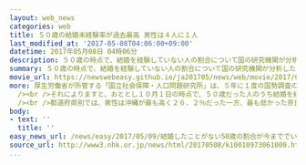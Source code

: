 ```yaml
---
layout: web_news
categories: web
title: ５０歳の結婚未経験率が過去最高 男性は４人に１人
last_modified_at: '2017-05-08T04:06:00+09:00'
datetime: 2017年05月08日 04時06分
description: ５０歳の時点で、結婚を経験していない人の割合について国の研究機関が分析したところ、男性はおよそ４人に１人、女性は７人に１人と、男女ともこれまでで最も高くなったことがわかりました。
summary: ５０歳の時点で、結婚を経験していない人の割合について国の研究機関が分析したところ、男性はおよそ４人に１人、女性は７人に１人と、男女ともこれまでで最も高くなったことがわかりました。
movie_url: https://newswebeasy.github.io/ja201705/news/web/movie/2017/05/09/k10010973061000.mp4
more: 厚生労働省が所管する「国立社会保障・人口問題研究所」は、５年に１度の国勢調査の結果を分析して、５０歳の時点で結婚を経験していない人の割合を「生涯未婚率」として公表しています。<br
  /><br />それによりますと、おととし１０月１日の時点で、５０歳だった人のうち結婚を経験していない人は、男性が２３．３％で全体のおよそ４人に１人、女性は１４％で、７人に１人に上りました。これは、前回（２０１０年）を男性でおよそ３．２ポイント、女性で３．４ポイント上回り、１９２０年に国勢調査が始まって以降、男女ともに最も高くなりました。<br
  /><br />都道府県別では、男性は沖縄が最も高く２６．２％だった一方、最も低かった奈良は１８．２％でした。また、女性では東京が最も高く１９．２％で、最も低い福井は８．６％でした。国立社会保障・人口問題研究所は、「若い世代への意識調査でも、『一生、結婚するつもりはない』という人が年々増えており、当面は結婚を経験しない人が増加する傾向が続くとみられる」と話しています。
body:
- text: ''
  title: ''
easy_news_url: /news/easy/2017/05/09/結婚したことがない50歳の割合が今まででいちばん多くなる/
source_url: http://www3.nhk.or.jp/news/html/20170508/k10010973061000.html
...
```

